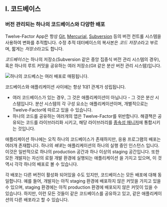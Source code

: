 ## I. 코드베이스
### 버전 관리되는 하나의 코드베이스와 다양한 배포

Twelve-Factor App은 항상 [Git](http://git-scm.com/), [Mercurial](http://mercurial.selenic.com/), [Subversion](http://subversion.apache.org/) 등의 버전 컨트롤 시스템을 사용하여 변화를 추적합니다. 수정 추적 데터베이스의 복사본은 *코드 저장소*라고 부르며, 짧게는 *저장소*라고도 합니다.

*코드베이스*는 하나의 저장소(Subversion 같은 중앙 집중식 버전 관리 시스템의 경우), 혹은 하나의 루트 커밋을 공유하는 여러 저장소(Git 같은 분산 버전 관리 시스템)입니다. 

![하나의 코드베스는 여러 배포로 매핑됩니다.](/images/codebase-deploys.png)

코드베이스와 애플리케이션 사이에는 항상 1대1 관계가 성립됩니다.

* 여러 코드베이스가 있는 경우, 그 것은 애플리케이션이 아닙니다 - 그 것은 분산 시스템입니다. 분산 시스템의 각 구성 요소는 애플리케이션이며, 개별적으로는 Twelve-Factor에 따르고 있을 수 있습니다.
* 하나의 코드를 공유하는 여러개의 앱은 Twelve-Factor를 위반합니다. 해결책은 공유되는 코드를 라이브러리화 시키고, 해당 라이브러리를 [종속성 매니저](/dependencies)에 통합시키는 것입니다.

애플리케이션 하나에는 오직 하나의 코드베이스가 존재하지만, 응용 프로그램의 배포는 여러개 존재합니다. 하나의 *배포*는 애플리케이션의 하나의 실행 중인 인스턴스 입니다. 이것은 일반적으로 하나의 production 공간과 하나 이상의 staging 공간입니다. 또한 모든 개발자는 자신의 로컬 개발 환경에 실행되는 애플리케이션 을 가지고 있으며, 이 것 역시 각각 하나의 배포로 볼 수 있습니다.

각 배포는 다른 버전이 활성화 되어있을 수도 있지만, 코드베이스는 모든 배포에 대해 동일합니다. 예를 들어, 개발자는 아직 staging 환경에 배포하지 않은 커밋을 가지고 있을 수 있으며, staging 환경에는 아직 production 환경에 배포되지 않은 커밋이 있을 수 있습니다. 하지만, 이런 모든 것들이 같은 코드베이스를 공유하고 있고, 같은 애플리케이션의 다른 배포라고 할 수 있습니다.